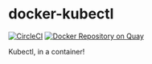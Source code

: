 # docker-kubectl

[![CircleCI](https://circleci.com/gh/giantswarm/docker-kubectl.svg?style=shield)](https://circleci.com/gh/giantswarm/docker-kubectl)
[![Docker Repository on Quay](https://quay.io/repository/giantswarm/kubectl/status "Docker Repository on Quay")](https://quay.io/repository/giantswarm/kubectl)

Kubectl, in a container!
